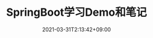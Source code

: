 ---
title: "SpringBoot学习Demo和笔记"
date: 2021-03-31T2:13:42+09:00
description: 有用的话随手点个Star吧，链接中也有我写的知乎相关文章
weight: 1
link: https://zhuanlan.zhihu.com/p/413266154
repo: https://github.com/CalvinHaynes/Spring_Boot_Application
pinned: true
thumb: /repository/springboot.png
---